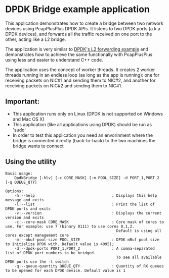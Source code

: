 DPDK Bridge example application
===============================

This application demonstrates how to create a bridge between two network devices using PcapPlusPlus DPDK APIs.
It listens to two DPDK ports (a.k.a DPDK devices), and forwards all the traffic received on one port to the other, acting like a L2 bridge. 

The application is very similar to [DPDK's L2 forwarding example](https://doc.dpdk.org/guides/sample_app_ug/l2_forward_real_virtual.html) 
and demonstrates how to achieve the same functionally with PcapPlusPlus using less and easier to understand C++ code.

The application uses the concept of worker threads. It creates 2 worker threads running in an endless loop (as long as the app is running): 
one for receiving packets on NIC#1 and sending them to NIC#2, and another for receiving packets on NIC#2 and sending them to NIC#1.

Important: 
----------
- This application runs only on Linux (DPDK is not supported on Windows and Mac OS X)
- This application (like all applications using DPDK) should be run as 'sudo'
- In order to test this application you need an envorinment where the bridge is connected directly (back-to-back) to the two machines the
  bridge wants to connect 


Using the utility
-----------------
	Basic usage: 
		DpdkBridge [-hlv] [-c CORE_MASK] [-m POOL_SIZE] -d PORT_1,PORT_2 [-q QUEUE_QTY]

	Options:
	    -h|--help                                  : Displays this help message and exits
	    -l|--list                                  : Print the list of DPDK ports and exits
		-v|--version                               : Displays the current version and exits
	    -c|--core-mask CORE_MASK                   : Core mask of cores to use. For example: use 7 (binary 0111) to use cores 0,1,2.
	                                                 Default is using all cores except management core
	    -m|--mbuf-pool-size POOL_SIZE              : DPDK mBuf pool size to initialize DPDK with. Default value is 4095);
	    -d|--dpdk-ports PORT_1,PORT_2              : A comma-separated list of DPDK port numbers to be bridged.
	                                                 To see all available DPDK ports use the -l switch
	    -q|--queue-quantity QUEUE_QTY              : Quantity of RX queues to be opened for each DPDK device. Default value is 1

